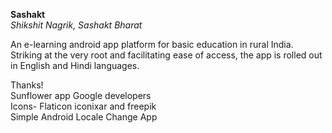 <b>Sashakt</b><br>
<i>Shikshit Nagrik, Sashakt Bharat</i>

An e-learning android app platform for basic education in rural India.<br>
Striking at the very root and facilitating ease of access, the app is rolled out in English and Hindi languages.

Thanks!<br>
Sunflower app Google developers<br>
Icons- Flaticon iconixar and freepik<br>
Simple Android Locale Change App
